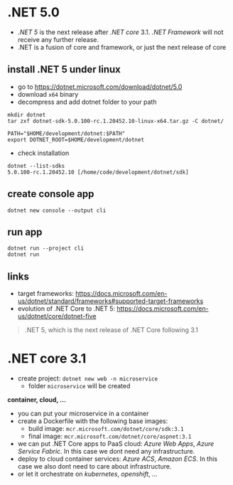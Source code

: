 # .NET 5.0
* _.NET 5_ is the next release after _.NET core_ 3.1. _.NET Framework_ will not receive any further release.
* .NET is a fusion of core and framework, or just the next release of core

## install .NET 5 under linux
* go to https://dotnet.microsoft.com/download/dotnet/5.0
* download `x64` binary
* decompress and add dotnet folder to your path
```
mkdir dotnet
tar zxf dotnet-sdk-5.0.100-rc.1.20452.10-linux-x64.tar.gz -C dotnet/

PATH="$HOME/development/dotnet:$PATH"
export DOTNET_ROOT=$HOME/development/dotnet
```
* check installation
```
dotnet --list-sdks
5.0.100-rc.1.20452.10 [/home/code/development/dotnet/sdk]
```

## create console app
```
dotnet new console --output cli
```

## run app 
```
dotnet run --project cli
dotnet run
```


## links
* target frameworks: https://docs.microsoft.com/en-us/dotnet/standard/frameworks#supported-target-frameworks
* evolution of .NET Core to .NET 5: https://docs.microsoft.com/en-us/dotnet/core/dotnet-five
> .NET 5, which is the next release of .NET Core following 3.1

# .NET core 3.1
* create project: `dotnet new web -n microservice`
    * folder `microservice` will be created

__container, cloud, ...__
* you can put your microservice in a container
* create a Dockerfile with the following base images:
    * build image: `mcr.microsoft.com/dotnet/core/sdk:3.1`
    * final image: `mcr.microsoft.com/dotnet/core/aspnet:3.1`
* we can put .NET Core apps to PaaS cloud: _Azure Web Apps_, _Azure Service Fabric_. In this case we dont need any infrastructure.
* deploy to cloud container services: _Azure ACS_, _Amazon ECS_. In this case we also dont need to care about infrastructure.
* or let it orchestrate on _kubernetes_, _openshift_, ...
